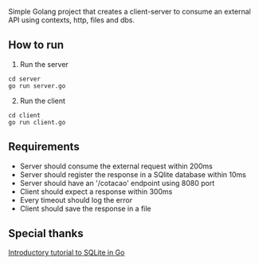 Simple Golang project that creates a client-server to consume an external API using contexts, http, files and dbs.

## How to run

1. Run the server
```
cd server
go run server.go
```

2. Run the client
```
cd client
go run client.go
```


## Requirements

- Server should consume the external request within 200ms
- Server should register the response in a SQlite database within 10ms 
- Server should have an '/cotacao' endpoint using 8080 port
- Client should expect a response within 300ms
- Every timeout should log the error 
- Client should save the response in a file

## Special thanks

[Introductory tutorial to SQLite in Go](https://gosamples.dev/sqlite-intro/)
